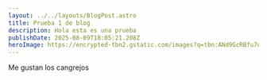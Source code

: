 ```yaml
---
layout: ../../layouts/BlogPost.astro
title: Prueba 1 de blog
description: Hola esta es una prueba
publishDate: 2025-08-09T18:05:21.208Z
heroImage: https://encrypted-tbn2.gstatic.com/images?q=tbn:ANd9GcRBfu7uwzhUh83K5bXy0YN2jzFONA_pxgaPGsiuqQoxC9TUw3z9eooqe21lU1am0ooTFYKMchF7lEdGO7027k7A29pbU74dsS8-oKxNl6A
---
```

Me gustan los cangrejos